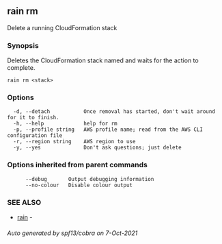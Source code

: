 ## rain rm

Delete a running CloudFormation stack

### Synopsis

Deletes the CloudFormation stack named <stack> and waits for the action to complete.

```
rain rm <stack>
```

### Options

```
  -d, --detach           Once removal has started, don't wait around for it to finish.
  -h, --help             help for rm
  -p, --profile string   AWS profile name; read from the AWS CLI configuration file
  -r, --region string    AWS region to use
  -y, --yes              Don't ask questions; just delete
```

### Options inherited from parent commands

```
      --debug       Output debugging information
      --no-colour   Disable colour output
```

### SEE ALSO

* [rain](index.md)	 - 

###### Auto generated by spf13/cobra on 7-Oct-2021
